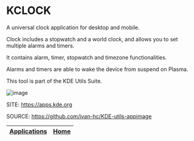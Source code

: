 # KCLOCK

 A universal clock application for desktop and mobile.
 
 Clock includes a stopwatch and a world clock, and allows you to set multiple 
 alarms and timers.
 
 It contains alarm, timer, stopwatch and timezone functionalities.
 
 Alarms and timers are able to wake the device from suspend on Plasma.

 This tool is part of the KDE Utils Suite.

 ![image](https://cdn.kde.org/screenshots/kclock/kclock-desktop-timer.png)

 SITE: https://apps.kde.org

 SOURCE: https://github.com/ivan-hc/KDE-utils-appimage

 | [Applications](https://portable-linux-apps.github.io/apps.html) | [Home](https://portable-linux-apps.github.io)
 | --- | --- |
